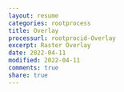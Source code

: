 ```yaml
---
layout: resume
categories: rootprocess
title: Overlay
processurl: rootprocid-Overlay
excerpt: Raster Overlay
date: 2022-04-11
modified: 2022-04-11
comments: true
share: true
---
```


